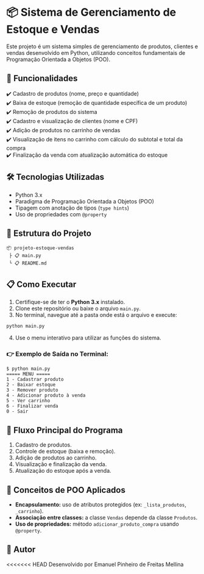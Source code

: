 # 📦 Sistema de Gerenciamento de Estoque e Vendas

Este projeto é um sistema simples de gerenciamento de produtos, clientes e vendas desenvolvido em Python, utilizando conceitos fundamentais de Programação Orientada a Objetos (POO).

## 🚀 Funcionalidades

✔️ Cadastro de produtos (nome, preço e quantidade)\
✔️ Baixa de estoque (remoção de quantidade específica de um produto)\
✔️ Remoção de produtos do sistema\
✔️ Cadastro e visualização de clientes (nome e CPF)\
✔️ Adição de produtos no carrinho de vendas\
✔️ Visualização de itens no carrinho com cálculo do subtotal e total da compra\
✔️ Finalização da venda com atualização automática do estoque

## 🛠️ Tecnologias Utilizadas

- Python 3.x
- Paradigma de Programação Orientada a Objetos (POO)
- Tipagem com anotação de tipos (`type hints`)
- Uso de propriedades com `@property`

## 📂 Estrutura do Projeto

```
📦 projeto-estoque-vendas
 ├ 📋 main.py
 └ 📋 README.md
```

## 📋 Como Executar

1. Certifique-se de ter o **Python 3.x** instalado.
2. Clone este repositório ou baixe o arquivo `main.py`.
3. No terminal, navegue até a pasta onde está o arquivo e execute:

```bash
python main.py
```

4. Use o menu interativo para utilizar as funções do sistema.

### 👉 Exemplo de Saída no Terminal:

```
$ python main.py
===== MENU =====
1 - Cadastrar produto
2 - Baixar estoque
3 - Remover produto
4 - Adicionar produto à venda
5 - Ver carrinho
6 - Finalizar venda
0 - Sair
```

## 🎯 Fluxo Principal do Programa

1. Cadastro de produtos.
2. Controle de estoque (baixa e remoção).
3. Adição de produtos ao carrinho.
4. Visualização e finalização da venda.
5. Atualização do estoque após a venda.

## 🏧 Conceitos de POO Aplicados

- **Encapsulamento:** uso de atributos protegidos (ex: `_lista_produtos`, `_carrinho`).
- **Associação entre classes:** a classe `Vendas` depende da classe `Produtos`.
- **Uso de propriedades:** método `adicionar_produto_compra` usando `@property`.

## 👤 Autor

<<<<<<< HEAD
Desenvolvido por Emanuel Pinheiro de Freitas Mellina

